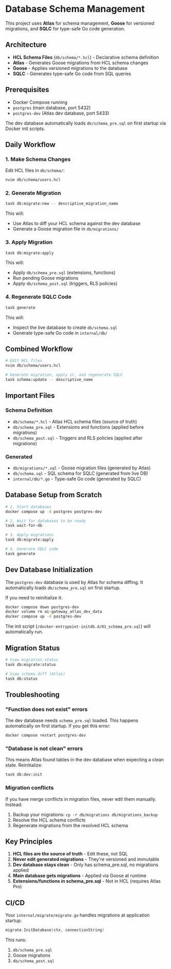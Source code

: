# Database Schema Management

This project uses **Atlas** for schema management, **Goose** for versioned migrations, and **SQLC** for type-safe Go code generation.

## Architecture

- **HCL Schema Files** (`db/schema/*.hcl`) - Declarative schema definition
- **Atlas** - Generates Goose migrations from HCL schema changes
- **Goose** - Applies versioned migrations to the database
- **SQLC** - Generates type-safe Go code from SQL queries

## Prerequisites

- Docker Compose running
- `postgres` (main database, port 5432)
- `postgres-dev` (Atlas dev database, port 5433)

The dev database automatically loads `db/schema_pre.sql` on first startup via Docker init scripts.

## Daily Workflow

### 1. Make Schema Changes

Edit HCL files in `db/schema/`:

```bash
nvim db/schema/users.hcl
```

### 2. Generate Migration

```bash
task db:migrate:new -- descriptive_migration_name
```

This will:

- Use Atlas to diff your HCL schema against the dev database
- Generate a Goose migration file in `db/migrations/`

### 3. Apply Migration

```bash
task db:migrate:apply
```

This will:

- Apply `db/schema_pre.sql` (extensions, functions)
- Run pending Goose migrations
- Apply `db/schema_post.sql` (triggers, RLS policies)

### 4. Regenerate SQLC Code

```bash
task generate
```

This will:

- Inspect the live database to create `db/schema.sql`
- Generate type-safe Go code in `internal/db/`

## Combined Workflow

```bash
# Edit HCL files
nvim db/schema/users.hcl

# Generate migration, apply it, and regenerate SQLC
task schema:update -- descriptive_name
```

## Important Files

### Schema Definition

- `db/schema/*.hcl` - Atlas HCL schema files (source of truth)
- `db/schema_pre.sql` - Extensions and functions (applied before migrations)
- `db/schema_post.sql` - Triggers and RLS policies (applied after migrations)

### Generated

- `db/migrations/*.sql` - Goose migration files (generated by Atlas)
- `db/schema.sql` - SQL schema for SQLC (generated from live DB)
- `internal/db/*.go` - Type-safe Go code (generated by SQLC)

## Database Setup from Scratch

```bash
# 1. Start databases
docker compose up -d postgres postgres-dev

# 2. Wait for databases to be ready
task wait-for-db

# 3. Apply migrations
task db:migrate:apply

# 4. Generate SQLC code
task generate
```

## Dev Database Initialization

The `postgres-dev` database is used by Atlas for schema diffing. It automatically loads `db/schema_pre.sql` on first startup.

If you need to reinitialize it:

```bash
docker compose down postgres-dev
docker volume rm ai-gateway_atlas_dev_data
docker compose up -d postgres-dev
```

The init script (`/docker-entrypoint-initdb.d/01_schema_pre.sql`) will automatically run.

## Migration Status

```bash
# View migration status
task db:migrate:status

# View schema diff (Atlas)
task db:status
```

## Troubleshooting

### "Function does not exist" errors

The dev database needs `schema_pre.sql` loaded. This happens automatically on first startup. If you get this error:

```bash
docker compose restart postgres-dev
```

### "Database is not clean" errors

This means Atlas found tables in the dev database when expecting a clean state. Reinitialize:

```bash
task db:dev:init
```

### Migration conflicts

If you have merge conflicts in migration files, never edit them manually. Instead:

1. Backup your migrations: `cp -r db/migrations db/migrations_backup`
2. Resolve the HCL schema conflicts
3. Regenerate migrations from the resolved HCL schema

## Key Principles

1. **HCL files are the source of truth** - Edit these, not SQL
2. **Never edit generated migrations** - They're versioned and immutable
3. **Dev database stays clean** - Only has schema_pre.sql, no migrations applied
4. **Main database gets migrations** - Applied via Goose at runtime
5. **Extensions/functions in schema_pre.sql** - Not in HCL (requires Atlas Pro)

## CI/CD

Your `internal/migrate/migrate.go` handles migrations at application startup:

```go
migrate.InitDatabase(ctx, connectionString)
```

This runs:

1. `db/schema_pre.sql`
2. Goose migrations
3. `db/schema_post.sql`
